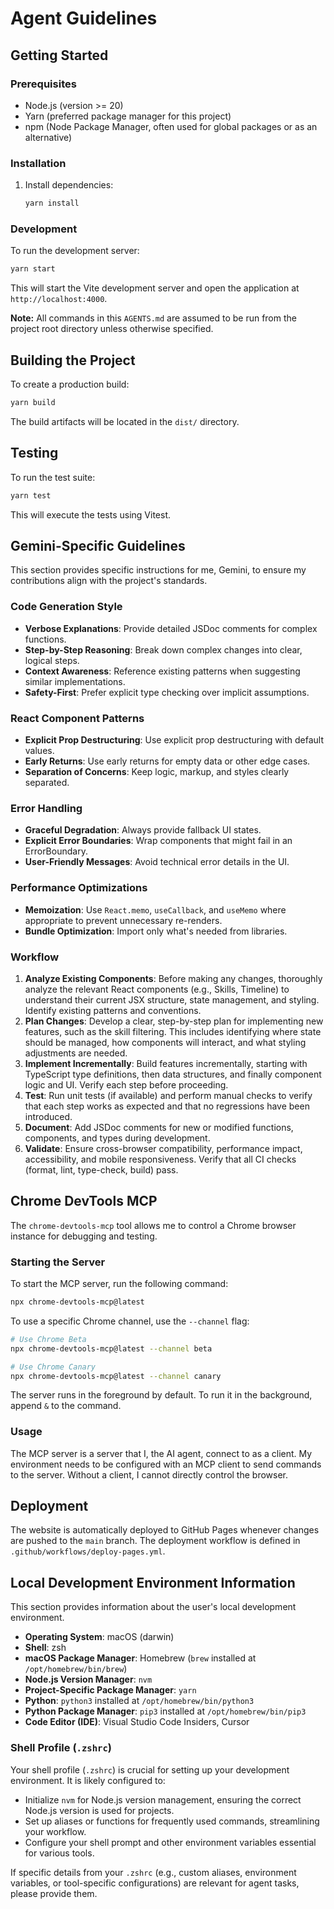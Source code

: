 # Agent Guidelines

## Getting Started

### Prerequisites

- Node.js (version >= 20)
- Yarn (preferred package manager for this project)
- npm (Node Package Manager, often used for global packages or as an alternative)

### Installation

1. Install dependencies:

   ```bash
   yarn install
   ```

### Development

To run the development server:

```bash
yarn start
```

This will start the Vite development server and open the application at `http://localhost:4000`.

**Note:** All commands in this `AGENTS.md` are assumed to be run from the project root directory unless otherwise specified.

## Building the Project

To create a production build:

```bash
yarn build
```

The build artifacts will be located in the `dist/` directory.

## Testing

To run the test suite:

```bash
yarn test
```

This will execute the tests using Vitest.

## Gemini-Specific Guidelines

This section provides specific instructions for me, Gemini, to ensure my contributions align with the project's standards.

### Code Generation Style

- **Verbose Explanations**: Provide detailed JSDoc comments for complex functions.
- **Step-by-Step Reasoning**: Break down complex changes into clear, logical steps.
- **Context Awareness**: Reference existing patterns when suggesting similar implementations.
- **Safety-First**: Prefer explicit type checking over implicit assumptions.

### React Component Patterns

- **Explicit Prop Destructuring**: Use explicit prop destructuring with default values.
- **Early Returns**: Use early returns for empty data or other edge cases.
- **Separation of Concerns**: Keep logic, markup, and styles clearly separated.

### Error Handling

- **Graceful Degradation**: Always provide fallback UI states.
- **Explicit Error Boundaries**: Wrap components that might fail in an ErrorBoundary.
- **User-Friendly Messages**: Avoid technical error details in the UI.

### Performance Optimizations

- **Memoization**: Use `React.memo`, `useCallback`, and `useMemo` where appropriate to prevent unnecessary re-renders.
- **Bundle Optimization**: Import only what's needed from libraries.

### Workflow

1. **Analyze Existing Components**: Before making any changes, thoroughly analyze the relevant React components (e.g., Skills, Timeline) to understand their current JSX structure, state management, and styling. Identify existing patterns and conventions.
2. **Plan Changes**: Develop a clear, step-by-step plan for implementing new features, such as the skill filtering. This includes identifying where state should be managed, how components will interact, and what styling adjustments are needed.
3. **Implement Incrementally**: Build features incrementally, starting with TypeScript type definitions, then data structures, and finally component logic and UI. Verify each step before proceeding.
4. **Test**: Run unit tests (if available) and perform manual checks to verify that each step works as expected and that no regressions have been introduced.
5. **Document**: Add JSDoc comments for new or modified functions, components, and types during development.
6. **Validate**: Ensure cross-browser compatibility, performance impact, accessibility, and mobile responsiveness. Verify that all CI checks (format, lint, type-check, build) pass.

## Chrome DevTools MCP

The `chrome-devtools-mcp` tool allows me to control a Chrome browser instance for debugging and testing.

### Starting the Server

To start the MCP server, run the following command:

```bash
npx chrome-devtools-mcp@latest
```

To use a specific Chrome channel, use the `--channel` flag:

```bash
# Use Chrome Beta
npx chrome-devtools-mcp@latest --channel beta

# Use Chrome Canary
npx chrome-devtools-mcp@latest --channel canary
```

The server runs in the foreground by default. To run it in the background, append `&` to the command.

### Usage

The MCP server is a server that I, the AI agent, connect to as a client. My environment needs to be configured with an MCP client to send commands to the server. Without a client, I cannot directly control the browser.

## Deployment

The website is automatically deployed to GitHub Pages whenever changes are pushed to the `main` branch. The deployment workflow is defined in `.github/workflows/deploy-pages.yml`.

## Local Development Environment Information

This section provides information about the user's local development environment.

- **Operating System**: macOS (darwin)
- **Shell**: zsh
- **macOS Package Manager**: Homebrew (`brew` installed at `/opt/homebrew/bin/brew`)
- **Node.js Version Manager**: `nvm`
- **Project-Specific Package Manager**: `yarn`
- **Python**: `python3` installed at `/opt/homebrew/bin/python3`
- **Python Package Manager**: `pip3` installed at `/opt/homebrew/bin/pip3`
- **Code Editor (IDE)**: Visual Studio Code Insiders, Cursor

### Shell Profile (`.zshrc`)

Your shell profile (`.zshrc`) is crucial for setting up your development environment. It is likely configured to:

- Initialize `nvm` for Node.js version management, ensuring the correct Node.js version is used for projects.
- Set up aliases or functions for frequently used commands, streamlining your workflow.
- Configure your shell prompt and other environment variables essential for various tools.

If specific details from your `.zshrc` (e.g., custom aliases, environment variables, or tool-specific configurations) are relevant for agent tasks, please provide them.
